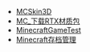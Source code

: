 * [MCSkin3D](./Content/Article/我的世界/MCSkin3D.md)
* [MC_下载RTX材质包](./Content/Article/我的世界/MC_下载RTX材质包.md)
* [MinecraftGameTest](./Content/Article/我的世界/MinecraftGameTest.md)
* [Minecraft存档管理](./Content/Article/我的世界/Minecraft存档管理.md)